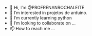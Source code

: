 - 👋 Hi, I’m @PROFRENANROCHALEITE
- 👀 I’m interested in  projetos de arduino.
- 🌱 I’m currently learning python
- 💞️ I’m looking to collaborate on ...
- 📫 How to reach me ...

<!---
PROFRENANROCHALEITE/PROFRENANROCHALEITE is a ✨ special ✨ repository because its `README.md` (this file) appears on your GitHub profile.
You can click the Preview link to take a look at your changes.
--->
